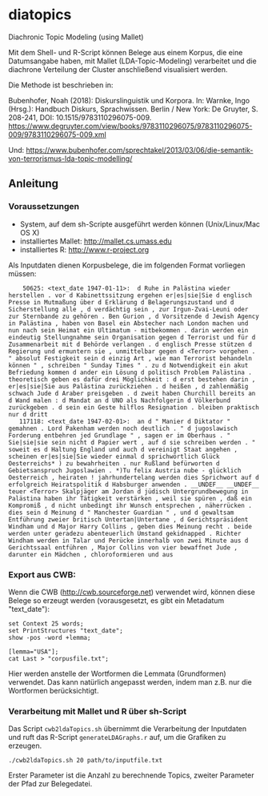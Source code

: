 # diatopics
Diachronic Topic Modeling (using Mallet)

Mit dem Shell- und R-Script können Belege aus einem Korpus, die eine Datumsangabe haben, mit Mallet (LDA-Topic-Modeling) verarbeitet und die diachrone Verteilung der Cluster anschließend visualisiert werden.

Die Methode ist beschrieben in:

Bubenhofer, Noah (2018): Diskurslinguistik und Korpora. In: Warnke, Ingo (Hrsg.): Handbuch Diskurs, Sprachwissen. Berlin / New York: De Gruyter, S. 208-241, DOI: 10.1515/9783110296075-009. https://www.degruyter.com/view/books/9783110296075/9783110296075-009/9783110296075-009.xml

Und:
https://www.bubenhofer.com/sprechtakel/2013/03/06/die-semantik-von-terrorismus-lda-topic-modelling/

## Anleitung

### Voraussetzungen

* System, auf dem sh-Scripte ausgeführt werden können (Unix/Linux/Mac OS X)
* installiertes Mallet: http://mallet.cs.umass.edu
* installiertes R: http://www.r-project.org

Als Inputdaten dienen Korpusbelege, die im folgenden Format vorliegen müssen:

~~~~
    50625: <text_date 1947-01-11>:  d Ruhe in Palästina wieder herstellen . vor d Kabinettssitzung ergehen er|es|sie|Sie d englisch Presse in Mutmaßung über d Erklärung d Belagerungszustand und d Sicherstellung alle , d verdächtig sein , zur Irgun-Zvai-Leuni oder zur Sternbande zu gehören . Ben Gurion , d Vorsitzende d Jewish Agency in Palästina , haben von Basel ein Abstecher nach London machen und nun nach sein Heimat ein Ultimatum - mitbekommen . darin werden ein eindeutig Stellungnahme sein Organisation gegen d Terrorist und für d Zusammenarbeit mit d Behörde verlangen . d englisch Presse stützen d Regierung und ermuntern sie , unmittelbar gegen d <Terror> vorgehen . " absolut Festigkeit sein d einzig Art , wie man Terrorist behandeln können " , schreiben " Sunday Times " . zu d Notwendigkeit ein akut Befriedung kommen d ander ein Lösung d politisch Problem Palästina . theoretisch geben es dafür drei Möglichkeit : d erst bestehen darin , er|es|sie|Sie aus Palästina zurückziehen . d heißen , d zahlenmäßig schwach Jude d Araber preisgeben . d zweit haben Churchill bereits an d Wand malen : d Mandat an d UNO als Nachfolgerin d Völkerbund zurückgeben . d sein ein Geste hilflos Resignation . bleiben praktisch nur d dritt
   117118: <text_date 1947-02-01>:  an d " Manier d Diktator " gemahnen . Lord Pakenham werden noch deutlich . " d jugoslawisch Forderung entbehren jed Grundlage " , sagen er im Oberhaus . " Sie|sie|sie sein nicht d Papier wert , auf d sie schreiben werden . " soweit es d Haltung England und auch d vereinigt Staat angehen , scheinen er|es|sie|Sie wieder einmal d sprichwörtlich Glück Oesterreichs* ) zu bewahrheiten . nur Rußland befürworten d Gebietsanspruch Jugoslawien . *)Tu felix Austria nube - glücklich Oesterreich , heiraten ! jahrhundertelang werden dies Sprichwort auf d erfolgreich Heiratspolitik d Habsburger anwenden . __UNDEF__ __UNDEF__ teuer <Terror> Skalpjäger am Jordan d jüdisch Untergrundbewegung in Palästina haben ihr Tätigkeit verstärken , weil sie spüren , daß ein Kompromiß , d nicht unbedingt ihr Wunsch entsprechen , näherrücken . dies sein d Meinung d " Manchester Guardian " , und d gewaltsam Entführung zweier britisch Untertan|Untertane , d Gerichtspräsident Windham und d Major Harry Collins , geben dies Meinung recht . beide werden unter geradezu abenteuerlich Umstand gekidnapped . Richter Windham werden in Talar und Perücke innerhalb von zwei Minute aus d Gerichtssaal entführen , Major Collins von vier bewaffnet Jude , darunter ein Mädchen , chloroformieren und aus
~~~~

### Export aus CWB:

Wenn die CWB (http://cwb.sourceforge.net) verwendet wird, können diese Belege so erzeugt werden (vorausgesetzt, es gibt ein Metadatum "text_date"):

~~~~
set Context 25 words;
set PrintStructures "text_date";
show -pos -word +lemma;

[lemma="USA"]; 
cat Last > "corpusfile.txt"; 
~~~~

Hier werden anstelle der Wortformen die Lemmata (Grundformen) verwendet. Das kann natürlich angepasst werden, indem man z.B. nur die Wortformen berücksichtigt.

### Verarbeitung mit Mallet und R über sh-Script

Das Script `cwb2ldaTopics.sh` übernimmt die Verarbeitung der Inputdaten und ruft das R-Script `generateLDAGraphs.r` auf, um die Grafiken zu erzeugen.

~~~~
./cwb2ldaTopics.sh 20 path/to/inputfile.txt
~~~~

Erster Parameter ist die Anzahl zu berechnende Topics, zweiter Parameter der Pfad zur Belegedatei.
